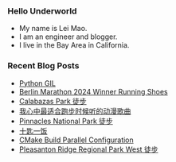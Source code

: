 ### Hello Underworld

- My name is Lei Mao.
- I am an engineer and blogger.
- I live in the Bay Area in California.


### Recent Blog Posts

<!-- BLOG-POST-LIST:START -->
- [Python GIL](https://leimao.github.io/blog/Python-GIL/)
- [Berlin Marathon 2024 Winner Running Shoes](https://leimao.github.io/blog/Berlin-Marathon-2024-Winner-Running-Shoes/)
- [Calabazas Park 徒步](https://leimao.github.io/life/Calabazas-Park/)
- [我心中最适合跑步时候听的动漫歌曲](https://leimao.github.io/essay/%E6%88%91%E5%BF%83%E4%B8%AD%E6%9C%80%E9%80%82%E5%90%88%E8%B7%91%E6%AD%A5%E6%97%B6%E5%80%99%E5%90%AC%E7%9A%84%E5%8A%A8%E6%BC%AB%E6%AD%8C%E6%9B%B2/)
- [Pinnacles National Park 徒步](https://leimao.github.io/life/Pinnacles-National-Park-2024-09-28/)
- [十匙一饭](https://leimao.github.io/essay/%E5%8D%81%E5%8C%99%E4%B8%80%E9%A5%AD/)
- [CMake Build Parallel Configuration](https://leimao.github.io/blog/CMake-Build-Parallel-Configuration/)
- [Pleasanton Ridge Regional Park West 徒步](https://leimao.github.io/life/Pleasanton-Ridge-Regional-Park-West/)
<!-- BLOG-POST-LIST:END -->

